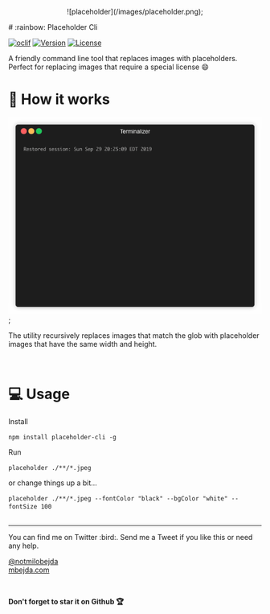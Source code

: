 <p align="center">
![placeholder](/images/placeholder.png);
</p>
# :rainbow: Placeholder Cli

[![oclif](https://img.shields.io/badge/cli-oclif-brightgreen.svg)](https://oclif.io)
[![Version](https://img.shields.io/npm/v/placeholder.svg)](https://npmjs.org/package/placeholder)
[![License](https://img.shields.io/npm/l/placeholder.svg)](https://github.com/mbejda/placeholder-cli/blob/master/package.json)



A friendly command line tool that replaces images with placeholders.
Perfect for replacing images that require a special license :smile: 

# :movie_camera: How it works
![placeholder](/images/example.gif);


The utility recursively replaces images that match the glob with placeholder images that have the
same width and height.  


<br>

# :computer: Usage
Install 
```
npm install placeholder-cli -g
```



Run 
```
placeholder ./**/*.jpeg
```
or change things up a bit...
```
placeholder ./**/*.jpeg --fontColor "black" --bgColor "white" --fontSize 100
  
```

<hr/>
You can find me on Twitter :bird:. 
Send me a Tweet if you like this or need any help. <br/>

[@notmilobejda](https://twitter.com/notmilobejda) <br>
[mbejda.com](https://mbejda.com) 

<br/>

**Don't forget to star it on Github :trophy:**


